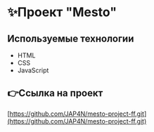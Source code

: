 # ✨Проект "Mesto" #

## Используемые технологии ##
- HTML
- CSS
- JavaScript

## 👉Ссылка на проект ##
[https://github.com/JAP4N/mesto-project-ff.git](https://github.com/JAP4N/mesto-project-ff.git)

